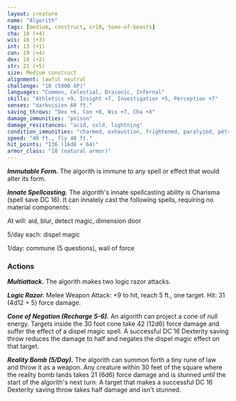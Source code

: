 ```yaml
---
layout: creature
name: "Algorith"
tags: [medium, construct, cr10, tome-of-beasts]
cha: 18 (+4)
wis: 16 (+3)
int: 13 (+1)
con: 19 (+4)
dex: 14 (+2)
str: 21 (+5)
size: Medium construct
alignment: lawful neutral
challenge: "10 (5900 XP)"
languages: "Common, Celestial, Draconic, Infernal"
skills: "Athletics +9, Insight +7, Investigation +5, Perception +7"
senses: "darkvision 60 ft."
saving_throws: "Dex +6, Con +8, Wis +7, Cha +8"
damage_immunities: "poison"
damage_resistances: "acid, cold, lightning"
condition_immunities: "charmed, exhaustion, frightened, paralyzed, petrified, poisoned"
speed: "40 ft., fly 40 ft."
hit_points: "136 (16d8 + 64)"
armor_class: "18 (natural armor)"
---
```


***Immutable Form.*** The algorith is immune to any spell or effect that would alter its form.

***Innate Spellcasting.*** The algorith's innate spellcasting ability is Charisma (spell save DC 16). It can innately cast the following spells, requiring no material components:

At will: aid, blur, detect magic, dimension door

5/day each: dispel magic

1/day: commune (5 questions), wall of force

### Actions

***Multiattack.*** The algorith makes two logic razor attacks.

***Logic Razor.*** Melee Weapon Attack: +9 to hit, reach 5 ft., one target. Hit: 31 (4d12 + 5) force damage.

***Cone of Negation (Recharge 5-6).*** An algorith can project a cone of null energy. Targets inside the 30 foot cone take 42 (12d6) force damage and suffer the effect of a dispel magic spell. A successful DC 16 Dexterity saving throw reduces the damage to half and negates the dispel magic effect on that target.

***Reality Bomb (5/Day).*** The algorith can summon forth a tiny rune of law and throw it as a weapon. Any creature within 30 feet of the square where the reality bomb lands takes 21 (6d6) force damage and is stunned until the start of the algorith's next turn. A target that makes a successful DC 16 Dexterity saving throw takes half damage and isn't stunned.

